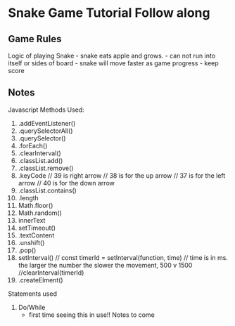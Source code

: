 # Snake Game Tutorial Follow along

## Game Rules

Logic of playing Snake
    - snake eats apple and grows.
    - can not run into itself or sides of board
    - snake will move faster as game progress
    - keep score


## Notes

Javascript Methods Used:

1. .addEventListener()
2. .querySelectorAll()
3. .querySelector()
4. .forEach()
5. .clearInterval()
7. .classList.add()
8. .classList.remove()
9. .keyCode
        // 39 is right arrow
        // 38 is for the up arrow
        // 37 is for the left arrow
        // 40 is for the down arrow
10. .classList.contains() 
11. .length
12. Math.floor()
13. Math.random()
14. innerText
15. setTimeout()
16. .textContent
17. .unshift()
18. .pop()
19. setInterval()
    // const timerId = setInterval(function, time)  // time is in ms.  the larger the number the slower the movement, 500 v 1500
    //clearInterval(timerId)
20. .createElment()


Statements used
1. Do/While 
    - first time seeing this in use!!  Notes to come





